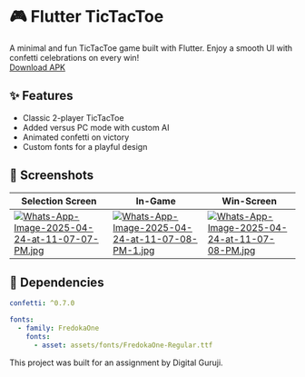 # 🎮 Flutter TicTacToe

A minimal and fun TicTacToe game built with Flutter. Enjoy a smooth UI with confetti celebrations on every win!  
[Download APK](https://drive.google.com/file/d/1rUjFH2uEoQ1ezkye3fjQE6fUWRUbrukX/view?usp=sharing)

## ✨ Features
- Classic 2-player TicTacToe
- Added versus PC mode with custom AI
- Animated confetti on victory
- Custom fonts for a playful design

## 📸 Screenshots

| Selection Screen | In-Game | Win-Screen |
|------------------|---------|------------|
| [![Whats-App-Image-2025-04-24-at-11-07-07-PM.jpg](https://i.postimg.cc/59T65wKB/Whats-App-Image-2025-04-24-at-11-07-07-PM.jpg)](https://postimg.cc/PNbXT8jJ) | [![Whats-App-Image-2025-04-24-at-11-07-08-PM-1.jpg](https://i.postimg.cc/Gt89w2tT/Whats-App-Image-2025-04-24-at-11-07-08-PM-1.jpg)](https://postimg.cc/Mfwz1zyz) | [![Whats-App-Image-2025-04-24-at-11-07-08-PM.jpg](https://i.postimg.cc/D0902T4j/Whats-App-Image-2025-04-24-at-11-07-08-PM.jpg)](https://postimg.cc/64ht0F0n) |

## 🔧 Dependencies

```yaml
confetti: ^0.7.0

fonts:
  - family: FredokaOne
    fonts:
      - asset: assets/fonts/FredokaOne-Regular.ttf
```

This project was built for an assignment by Digital Guruji.
